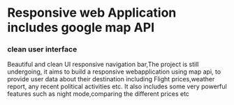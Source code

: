# Responsive web Application includes google map API 

### clean user interface
Beautiful and clean UI responsive navigation bar,The project is still undergoing, it aims to build a responsive webapplication using map api, to provide user data about their destination including Flight prices,weather report, any recent political activities etc.
It also includes some very powerful features such as night mode,comparing the different prices etc

